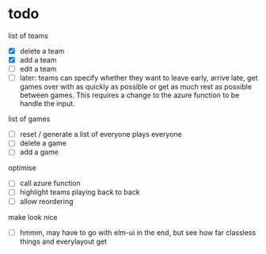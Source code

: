 # todo

list of teams
- [x] delete a team
- [x] add a team
- [ ] edit a team
- [ ] later: teams can specify whether they want to leave early, arrive late, get games over with as quickly as possible or get as much rest as possible between games. This requires a change to the azure function to be handle the input.

list of games
- [ ] reset / generate a list of everyone plays everyone
- [ ] delete a game
- [ ] add a game

optimise
- [ ] call azure function
- [ ] highlight teams playing back to back
- [ ] allow reordering

make look nice
- [ ] hmmm, may have to go with elm-ui in the end, but see how far classless things and everylayout get
